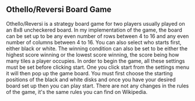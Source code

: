## Othello/Reversi Board Game
Othello/Reversi is a strategy board game for two players usually played on an 8x8 uncheckered board. In my implementation of the game, the board can be set up to be any even number of rows between 4 to 16 and any even number of columns between 4 to 16. You can also select who starts first, either black or white. The winning condition can also be set to be either the highest score winning or the lowest score winning, the score being how many tiles a player occupies. In order to begin the game, all these settings must be set before clicking start. One you click start from the settings menu it will then pop up the game board. You must first choose the starting positions of the black and white disks and once you have your desired board set up then you can play start. There are not any changes in the rules of the game, it's the same rules you can find on Wikipedia.
